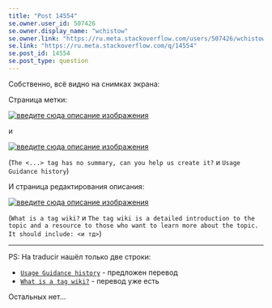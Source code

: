 ```yaml
---
title: "Post 14554"
se.owner.user_id: 507426
se.owner.display_name: "wchistow"
se.owner.link: "https://ru.meta.stackoverflow.com/users/507426/wchistow"
se.link: "https://ru.meta.stackoverflow.com/q/14554"
se.post_id: 14554
se.post_type: question
---
```

<p>Собственно, всё видно на снимках экрана:</p>
<p>Страница метки:</p>
<p><a href="https://i.sstatic.net/HELr87Oy.jpg" rel="nofollow noreferrer"><img src="https://i.sstatic.net/HELr87Oy.jpg" alt="введите сюда описание изображения" /></a></p>
<p>и</p>
<p><a href="https://i.sstatic.net/bmBSkoTU.jpg" rel="nofollow noreferrer"><img src="https://i.sstatic.net/bmBSkoTU.jpg" alt="введите сюда описание изображения" /></a></p>
<p>(<code>The &lt;...&gt; tag has no summary, can you help us create it?</code> и <code>Usage Guidance history</code>)</p>
<p>И страница редактирования описания:</p>
<p><a href="https://i.sstatic.net/OcU0yL18.jpg" rel="nofollow noreferrer"><img src="https://i.sstatic.net/OcU0yL18.jpg" alt="введите сюда описание изображения" /></a></p>
<p>(<code>What is a tag wiki?</code> и <code>The tag wiki is a detailed introduction to the topic and a resource to those who want to learn more about the topic. It should include: &lt;и тд&gt;</code>)</p>
<hr />
<p>PS: На traducir нашёл только две строки:</p>
<ul>
<li><a href="https://ru.traducir.win/strings/21349" rel="nofollow noreferrer"><code>Usage Guidance history</code></a> - предложен перевод</li>
<li><a href="https://ru.traducir.win/strings/21333" rel="nofollow noreferrer"><code>What is a tag wiki?</code></a> - перевод уже есть</li>
</ul>
<p>Остальных нет...</p>
